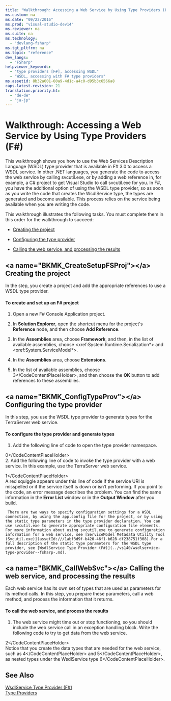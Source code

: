 ```yaml
---
title: "Walkthrough: Accessing a Web Service by Using Type Providers (F#)"
ms.custom: na
ms.date: "09/22/2016"
ms.prod: "visual-studio-dev14"
ms.reviewer: na
ms.suite: na
ms.technology: 
  - "devlang-fsharp"
ms.tgt_pltfrm: na
ms.topic: "reference"
dev_langs: 
  - "FSharp"
helpviewer_keywords: 
  - "type providers [F#], accessing WSDL"
  - "WSDL, accessing with F# type providers"
ms.assetid: 8b32a601-60a9-4d1c-a4c0-d95b3c6566a8
caps.latest.revision: 21
translation.priority.ht: 
  - "de-de"
  - "ja-jp"
---
```

# Walkthrough: Accessing a Web Service by Using Type Providers (F#)
This walkthrough shows you how to use the Web Services Description Language (WSDL) type provider that is available in F# 3.0 to access a WSDL service. In other .NET languages, you generate the code to access the web service by calling svcutil.exe, or by adding a web reference in, for example, a C# project to get Visual Studio to call svcutil.exe for you. In F#, you have the additional option of using the WSDL type provider, so as soon as you write the code that creates the WsdlService type, the types are generated and become available. This process relies on the service being available when you are writing the code.  
  
 This walkthrough illustrates the following tasks. You must complete them in this order for the walkthrough to succeed:  
  
-   [Creating the project](#BKMK_CreateSetupFSProj)  
  
-   [Configuring the type provider](#BKMK_ConfigTypeProv)  
  
-   [Calling the web service, and processing the results](#BKMK_CallWebSvc)  
  
##  \<a name="BKMK_CreateSetupFSProj">\</a> Creating the project  
 In the step, you create a project and add the appropriate references to use a WSDL type provider.  
  
#### To create and set up an F# project  
  
1.  Open a new F# Console Application project.  
  
2.  In **Solution Explorer**, open the shortcut menu for the project's **Reference** node, and then choose **Add Reference**.  
  
3.  In the **Assemblies** area, choose **Framework**, and then, in the list of available assemblies, choose \<xref:System.Runtime.Serialization*> and \<xref:System.ServiceModel*>.  
  
4.  In the **Assemblies** area, choose **Extensions**.  
  
5.  In the list of available assemblies, choose <CodeContentPlaceHolder>3\</CodeContentPlaceHolder>, and then choose the **OK** button to add references to these assemblies.  
  
##  \<a name="BKMK_ConfigTypeProv">\</a> Configuring the type provider  
 In this step, you use the WSDL type provider to generate types for the TerraServer web service.  
  
#### To configure the type provider and generate types  
  
1.  Add the following line of code to open the type provider namespace.  
  
<CodeContentPlaceHolder>0\</CodeContentPlaceHolder>  
2.  Add the following line of code to invoke the type provider with a web service. In this example, use the TerraServer web service.  
  
<CodeContentPlaceHolder>1\</CodeContentPlaceHolder>  
     A red squiggle appears under this line of code if the service URI is misspelled or if the service itself is down or isn’t performing. If you point to the code, an error message describes the problem. You can find the same information in the **Error List** window or in the **Output Window** after you build.  
  
     There are two ways to specify configuration settings for a WSDL connection, by using the app.config file for the project, or by using the static type parameters in the type provider declaration. You can use svcutil.exe to generate appropriate configuration file elements. For more information about using svcutil.exe to generate configuration information for a web service, see [ServiceModel Metadata Utility Tool (Svcutil.exe)](assetId:///1abf3d9f-b420-46f1-b628-df238751f308).For a full description of the static type parameters for the WSDL type provider, see [WsdlService Type Provider (F#)](../vs140/wsdlservice-type-provider--fsharp-.md).  
  
##  \<a name="BKMK_CallWebSvc">\</a> Calling the web service, and processing the results  
 Each web service has its own set of types that are used as parameters for its method calls. In this step, you prepare these parameters, call a web method, and process the information that it returns.  
  
#### To call the web service, and process the results  
  
1.  The web service might time out or stop functioning, so you should include the web service call in an exception handling block. Write the following code to try to get data from the web service.  
  
<CodeContentPlaceHolder>2\</CodeContentPlaceHolder>  
     Notice that you create the data types that are needed for the web service, such as <CodeContentPlaceHolder>4\</CodeContentPlaceHolder> and <CodeContentPlaceHolder>5\</CodeContentPlaceHolder>, as nested types under the WsdlService type <CodeContentPlaceHolder>6\</CodeContentPlaceHolder>.  
  
## See Also  
 [WsdlService Type Provider (F#)](../vs140/wsdlservice-type-provider--fsharp-.md)   
 [Type Providers](../vs140/type-providers.md)
